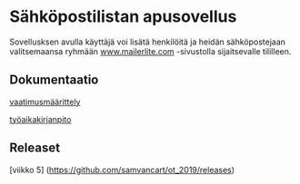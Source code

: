 # Sähköpostilistan apusovellus
Sovellusksen avulla käyttäjä voi lisätä henkilöitä ja heidän sähköpostejaan valitsemaansa ryhmään www.mailerlite.com -sivustolla sijaitsevalle tililleen.


## Dokumentaatio

[vaatimusmäärittely](https://github.com/samvancart/ot_2019/blob/master/dokumentaatio/vaatimusmaarittely.md)

[työaikakirjanpito](https://github.com/samvancart/ot_2019/blob/master/dokumentaatio/tyoaikakirjanpito.md)

## Releaset

[viikko 5] (https://github.com/samvancart/ot_2019/releases)

